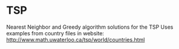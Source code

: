 # TSP
Nearest Neighbor and Greedy algorithm solutions for the TSP 
Uses examples from country files in website: http://www.math.uwaterloo.ca/tsp/world/countries.html
